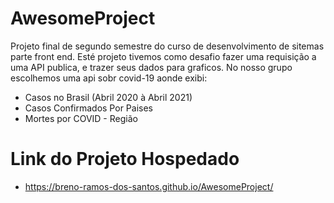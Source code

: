 # AwesomeProject
Projeto final de segundo semestre do curso de desenvolvimento de sitemas parte front end. Esté projeto tivemos
como desafio fazer uma requisição a uma API publica, e trazer seus dados para graficos. No nosso grupo escolhemos
uma api sobr covid-19 aonde exibi:
 * Casos no Brasil (Abril 2020 à Abril 2021)
 * Casos Confirmados Por Paises
 * Mortes por COVID - Região

# Link do Projeto Hospedado
 * https://breno-ramos-dos-santos.github.io/AwesomeProject/

